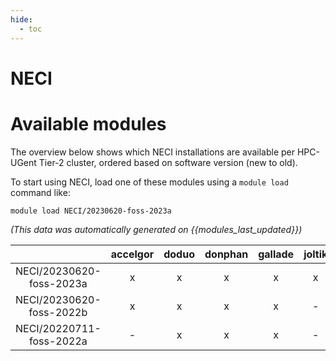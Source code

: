 ```yaml
---
hide:
  - toc
---
```


NECI
====

# Available modules


The overview below shows which NECI installations are available per HPC-UGent Tier-2 cluster, ordered based on software version (new to old).

To start using NECI, load one of these modules using a `module load` command like:

```shell
module load NECI/20230620-foss-2023a
```

*(This data was automatically generated on {{modules_last_updated}})*  

| |accelgor|doduo|donphan|gallade|joltik|shinx|skitty|
| :---: | :---: | :---: | :---: | :---: | :---: | :---: | :---: |
|NECI/20230620-foss-2023a|x|x|x|x|x|x|x|
|NECI/20230620-foss-2022b|x|x|x|x|-|-|-|
|NECI/20220711-foss-2022a|-|x|x|x|-|-|-|
